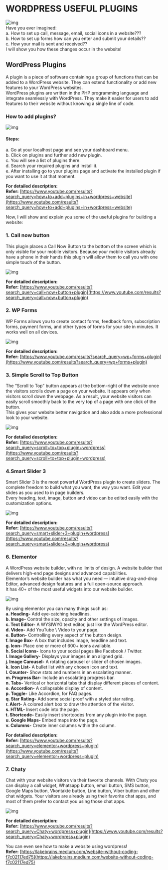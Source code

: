 # WORDPRESS USEFUL PLUGINS

![img](https://github.com/lakebrains-technologies/Blogs/blob/master/wordpress%20plugins/images/1_MUlo1ml9hseel2wtOmUfqA.png?raw=true) <br>
Have you ever imagined:<br>
a. How to set up call, message, email, social icons in a website???<br>
b. How to set up forms how can you enter and submit your details??<br>
c. How your mail is sent and received??<br>
I will show you how these changes occur in the website!<br>

## WordPress Plugins
A plugin is a piece of software containing a group of functions that can be added to a WordPress website. They can extend functionality or add new features to your WordPress websites.<br>
WordPress plugins are written in the PHP programming language and integrate seamlessly with WordPress. They make it easier for users to add features to their website without knowing a single line of code.<br>
### How to add plugins?

![img](https://github.com/lakebrains-technologies/Blogs/blob/master/wordpress%20plugins/images/1_C0XWT82JfDsehRtFPJwyUA.png?raw=true)<br>

#### Steps:
a. Go at your localhost page and see your dashboard menu.<br>
b. Click on plugins and further add new plugin.<br>
c. You will see a list of plugins there.<br>
d. Search your required plugins and install it.<br>
e. After installing go to your plugins page and activate the installed plugin if you want to use it at that moment.<br> 

**For detailed description:**<br>
**Refer:**
[https://www.youtube.com/results?search_query=how+to+add+plugins+in+wordpress+website](https://www.youtube.com/results?search_query=how+to+add+plugins+in+wordpress+website) <br>

Now, I will show and explain you some of the useful plugins for building a website:<br>

### 1. Call now button
This plugin places a Call Now Button to the bottom of the screen which is only visible for your mobile visitors. Because your mobile visitors already have a phone in their hands this plugin will allow them to call you with one simple touch of the button.<br>

![img](https://github.com/lakebrains-technologies/Blogs/blob/master/wordpress%20plugins/images/1_BmtBmqnFYZsCxml2rtK5zg.jpeg?raw=true) <br>

**For detailed description:**<br>
**Refer:** [https://www.youtube.com/results?search_query=call+now+button+plugin](https://www.youtube.com/results?search_query=call+now+button+plugin) <br>

### 2. WP Forms
WP Forms allows you to create contact forms, feedback form, subscription forms, payment forms, and other types of forms for your site in minutes.
It works well on all devices.<br>

![img](https://github.com/lakebrains-technologies/Blogs/blob/master/wordpress%20plugins/images/1_fvuGRLLRqMY4nUIHHUMMTw.png?raw=true)<br>

**For detailed description:**<br>
**Refer:** [https://www.youtube.com/results?search_query=wp+forms+plugin](https://www.youtube.com/results?search_query=wp+forms+plugin)<br>

### 3. Simple Scroll to Top Button
The “Scroll to Top” button appears at the bottom-right of the website once the visitors scrolls down a page on your website. It appears only when visitors scroll down the webpage. As a result, your website visitors can easily scroll smoothly back to the very top of a page with one click of the button.<br>
This gives your website better navigation and also adds a more professional look to your website.<br>

![img](https://github.com/lakebrains-technologies/Blogs/blob/master/wordpress%20plugins/images/1_SD4_lAu-pZRsojdmgk5RIw.png?raw=true)<br>

**For detailed description:**<br>
**Refer:** [https://www.youtube.com/results?search_query=scroll+to+top+plugin+wordpress](https://www.youtube.com/results?search_query=scroll+to+top+plugin+wordpress)<br>

### 4.Smart Slider 3
Smart Slider 3 is the most powerful WordPress plugin to create sliders. The complete freedom to build what you want, the way you want. Edit your slides as you used to in page builders.<br>
Every heading, text, image, button and video can be edited easily with the customization options.<br>

![img](https://github.com/lakebrains-technologies/Blogs/blob/master/wordpress%20plugins/images/1_EECHdgm9AcWYJ6B5rJhdWQ.png?raw=true)<br>

**For detailed description:**<br>
**Refer:** [https://www.youtube.com/results?search_query=smart+slider+3+plugin+wordpress](https://www.youtube.com/results?search_query=smart+slider+3+plugin+wordpress)<br>

### 6. Elementor
A WordPress website builder, with no limits of design. A website builder that delivers high-end page designs and advanced capabilities.<br>
Elementor’s website builder has what you need — intuitive drag-and-drop Editor, advanced design features and a full open-source approach.<br>
It has 40+ of the most useful widgets into our website builder.<br>

![img](https://github.com/lakebrains-technologies/Blogs/blob/master/wordpress%20plugins/images/1_M9XFT94eQf9YtztOSZhIiw.gif?raw=true)<br>

By using elementor you can many things such as:<br>
**a. Heading-** Add eye-catching headlines.<br>
**b. Image-** Control the size, opacity and other settings of images.<br>
**c. Text Editor-** A WYSIWYG text editor, just like the WordPress editor.<br>
**d. Video-** Add YouTube \ Video to your page.<br>
**e. Button-** Controlling every aspect of the button design.<br>
**f. Image Box-** A box that includes image, headline and text.<br>
**g. Icon-** Place one or more of 600+ icons available.<br>
**h. Social Icons-** Icons to your social pages like Facebook / Twitter.<br>
**I. Image Gallery-** Displays your images in an aligned grid.<br>
**j. Image Carousel-** A rotating carousel or slider of chosen images.<br>
**k. Icon List-** A bullet list with any chosen icon and text.<br>
**l. Counter-** Show stats and numbers in an escalating manner.<br>
**m. Progress Bar-** Include an escalating progress bar.<br>
**n. Tabs-** Vertical or horizontal tabs that display different pieces of content.<br>
**o. Accordion-** A collapsable display of content.<br>
**p. Toggle-** Like Accordion, for FAQ pages.<br>
**q. Star Rating-** Add some social proof with a styled star rating.<br>
**r. Alert-** A colored alert box to draw the attention of the visitor.<br>
**s. HTML-** Insert code into the page.<br>
**t. Shortcode-** Easily insert shortcodes from any plugin into the page.<br>
**u. Google Maps-** Embed maps into the page.<br>
**v. Columns-** Create inner columns within the column.<br>

**For detailed description:**<br>
**Refer:** [https://www.youtube.com/results?search_query=elementor+wordpress+plugin](https://www.youtube.com/results?search_query=elementor+wordpress+plugin)<br>

### 7. Chaty
Chat with your website visitors via their favorite channels. With Chaty you can display a call widget, Whatsapp button, email button, SMS button, Google Maps button, Vkontakte button, Line button, Viber button and other chat widgets. Your visitors are already using their favorite chat apps, and most of them prefer to contact you using those chat apps.<br>

![img](https://github.com/lakebrains-technologies/Blogs/blob/master/wordpress%20plugins/images/1_f43FtbmtcyNAgsxerWeAig.gif?raw=true)<br>

**For detailed description:**<br>
**Refer:** [https://www.youtube.com/results?search_query=Chaty+wordpress+plugin](https://www.youtube.com/results?search_query=Chaty+wordpress+plugin)<br>

You can even see how to make a website using wordpress!<br>
**Refer:** [https://lakebrains.medium.com/website-without-coding-f7c02117ed75](https://lakebrains.medium.com/website-without-coding-f7c02117ed75)<br>




